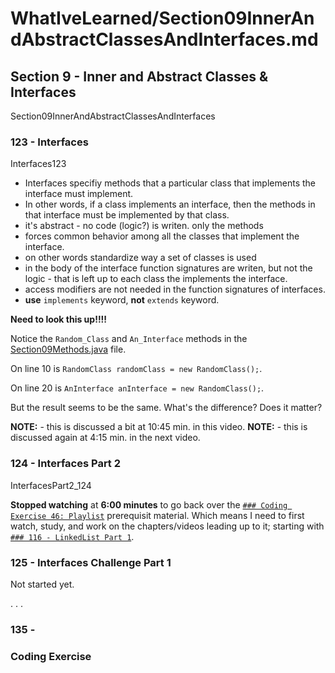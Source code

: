 # WhatIveLearned/Section09InnerAndAbstractClassesAndInterfaces.md

<!-- used this to populate the video titles https://docs.google.com/spreadsheets/d/1T5__se_ChZxoXZvkZaOl9QkjPdeYXxXMbDBR9tFP__k/edit#gid=656806513 -->

## Section 9 - Inner and Abstract Classes & Interfaces
Section09InnerAndAbstractClassesAndInterfaces

### 123 - Interfaces
Interfaces123
* Interfaces specifiy methods that a particular class that implements the interface must implement.
* In other words, if a class implements an interface, then the methods in that interface must be implemented by that class.
* it's abstract - no code (logic?) is writen. only the methods
* forces common behavior among all the classes that implement the interface.
* on other words standardize way a set of classes is used
* in the body of the interface function signatures are writen, but not the logic - that is left up to each class the implements the interface.
* access modifiers are not needed in the function signatures of interfaces.
* **use** `implements` keyword, **not** `extends` keyword.

**Need to look this up!!!!**

Notice the `Random_Class` and `An_Interface` methods in the [Section09Methods.java](https://github.com/JamieBort/LearningDirectory/blob/master/Java/Courses/JavaProgrammingMasterclassForSoftwareDevelopers/CourseFiles/Section09InnerAndAbstractClassesAndInterfaces/Section09Methods.java) file.

On line 10 is `RandomClass randomClass = new RandomClass();`.

On line 20 is `AnInterface anInterface = new RandomClass();`. 

But the result seems to be the same. What's the difference? Does it matter?

**NOTE:** - this is discussed a bit at 10:45 min. in this video.
**NOTE:** - this is discussed again at 4:15 min. in the next video.

### 124 - Interfaces Part 2
InterfacesPart2_124

**Stopped watching** at **6:00 minutes** to go back over the [`### Coding Exercise 46: Playlist`](https://github.com/JamieBort/LearningDirectory/blob/master/Java/Courses/JavaProgrammingMasterclassForSoftwareDevelopers/WhatIveLearned/Section08ArraysJavaInbuiltListsAutoboxingAndUnboxing.md#coding-exercise-46-playlist) prerequisit material.
Which means I need to first watch, study, and  work on the chapters/videos leading up to it; starting with [`### 116 - LinkedList Part 1`](https://github.com/JamieBort/LearningDirectory/blob/master/Java/Courses/JavaProgrammingMasterclassForSoftwareDevelopers/WhatIveLearned/Section08ArraysJavaInbuiltListsAutoboxingAndUnboxing.md#116-linked-lists-part-1).


### 125 - Interfaces Challenge Part 1
Not started yet.


.
.
.

### 135 - 

### Coding Exercise